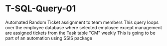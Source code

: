 # T-SQL-Query-01
Automated Random Ticket assignment to team members
This query loops over the employee database where selected employee except management are assigned tickets from the Task table "CM" weekly
This is going to be part of an automation using SSIS package
